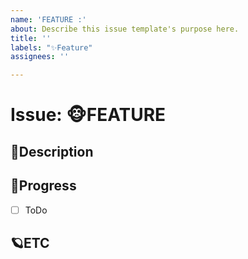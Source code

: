 ```yaml
---
name: 'FEATURE :'
about: Describe this issue template's purpose here.
title: ''
labels: "✨Feature"
assignees: ''

---
```


# Issue: 🐵FEATURE

## 🎈Description

<!-- 설명을 작성하시오. -->

## 🎹Progress

- [ ] ToDo

## 🪐ETC

<!-- 비고 -->
